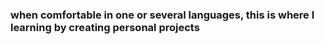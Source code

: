 ### when comfortable in one or several languages, this is where I learning by creating personal projects
